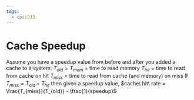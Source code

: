 ```yaml
---
tags:
  - cpsc313
---
```


# Cache Speedup
Assume you have a speedup value from before and after you added a cache to a system. 
$T_{old} = T_{mem}$ = time to read memory
$T_{hit}$ = time to read from cache on hit
$T_{miss}$ = time to read from cache (and memory) on miss
If $T_{miss} = T_{old} + T_{hit}$ then given a speedup value, $cache\ hit\ rate = \frac{T_{miss}}{T_{old}} - \frac{1}{speedup}$

